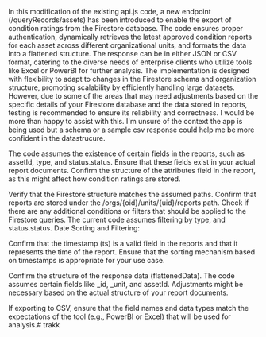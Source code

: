 In this modification of the existing api.js code, a new endpoint (/queryRecords/assets) has been introduced to enable the export of condition ratings from the Firestore database. The code ensures proper authentication, dynamically retrieves the latest approved condition reports for each asset across different organizational units, and formats the data into a flattened structure. The response can be in either JSON or CSV format, catering to the diverse needs of enterprise clients who utilize tools like Excel or PowerBI for further analysis. The implementation is designed with flexibility to adapt to changes in the Firestore schema and organization structure, promoting scalability by efficiently handling large datasets. 
However, due to some of the areas that may need adjustments based on the specific details of your Firestore database and the data stored in reports, testing is recommended to ensure its reliability and correctness. I would be more than happy to assist with this. I'm unsure of the context the app is being used but a schema or a sample csv response could help me be more confident in the datastrucure.

The code assumes the existence of certain fields in the reports, such as assetId, type, and status.status. Ensure that these fields exist in your actual report documents.
Confirm the structure of the attributes field in the report, as this might affect how condition ratings are stored.

Verify that the Firestore structure matches the assumed paths. Confirm that reports are stored under the /orgs/{oid}/units/{uid}/reports path.
Check if there are any additional conditions or filters that should be applied to the Firestore queries. The current code assumes filtering by type, and status.status.
Date Sorting and Filtering:

Confirm that the timestamp (ts) is a valid field in the reports and that it represents the time of the report.
Ensure that the sorting mechanism based on timestamps is appropriate for your use case.

Confirm the structure of the response data (flattenedData). The code assumes certain fields like _id, _unit, and assetId. Adjustments might be necessary based on the actual structure of your report documents.

If exporting to CSV, ensure that the field names and data types match the expectations of the tool (e.g., PowerBI or Excel) that will be used for analysis.# trakk
